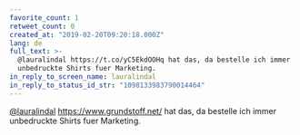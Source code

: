 ```yaml
---
favorite_count: 1
retweet_count: 0
created_at: "2019-02-20T09:20:18.000Z"
lang: de
full_text: >-
  @lauralindal https://t.co/yC5EkdOOHq hat das, da bestelle ich immer
  unbedruckte Shirts fuer Marketing.
in_reply_to_screen_name: lauralindal
in_reply_to_status_id_str: "1098133983790014464"
---
```


[@lauralindal](https://twitter.com/lauralindal) <https://www.grundstoff.net/>
hat das, da bestelle ich immer unbedruckte Shirts fuer Marketing.
